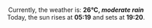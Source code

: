 <p  align="center"><br/>Currently, the weather is: <b> 26°C, <i>moderate rain</i></b></br>Today, the sun rises at <b>05:19</b> and sets at <b>19:20</b>.</p>